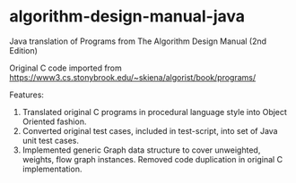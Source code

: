 # algorithm-design-manual-java
Java translation of Programs from The Algorithm Design Manual (2nd Edition)

Original C code imported from https://www3.cs.stonybrook.edu/~skiena/algorist/book/programs/

Features:
1. Translated original C programs in procedural language style into Object Oriented fashion.
2. Converted original test cases, included in test-script, into set of Java unit test cases.
3. Implemented generic Graph data structure to cover unweighted, weights, flow graph instances. Removed code duplication in original C implementation.
